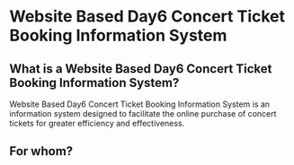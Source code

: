 # Website Based Day6 Concert Ticket Booking Information System

## What is a Website Based Day6 Concert Ticket Booking Information System?

Website Based Day6 Concert Ticket Booking Information System is an information system designed to facilitate the online purchase of concert tickets for greater efficiency and effectiveness.

## For whom?


